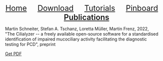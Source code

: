 <div align="center"> 
   <a href="./index.html" style="font-size:25px;font-weight:400;"       >Home</a>  &nbsp;&nbsp;&nbsp;&nbsp;&nbsp;&nbsp;&nbsp;
   <a href="./download.html" style="font-size:25px;font-weight:400;"     >Download</a>  &nbsp;&nbsp;&nbsp;&nbsp;&nbsp;&nbsp;&nbsp;
   <a href="./tutorials.html" style="font-size:25px;font-weight:400;"    >Tutorials</a> &nbsp;&nbsp;&nbsp;&nbsp;&nbsp;&nbsp;&nbsp;
   <a href="./pinboard.html" style="font-size:25px;font-weight:400;"     >Pinboard</a>  &nbsp;&nbsp;&nbsp;&nbsp;&nbsp;&nbsp;&nbsp;
   <a href="./publications.html" style="font-size:25px;font-weight:600;" >Publications</a> 
</div> 

Martin Schneiter, Stefan A. Tschanz, Loretta Müller, Martin Frenz, 2022, 
"The Cilialyzer -- a freely available open-source software
for a standardised identification of impaired mucociliary
activity facilitating the diagnostic testing for PCD", preprint


<a href="Cilialyzer_manuscript.pdf">Get PDF</a>
